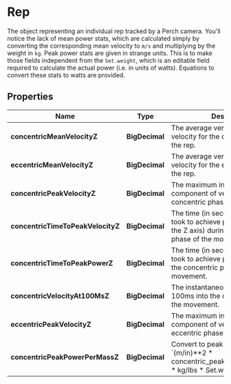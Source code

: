 

# Rep

The object representing an individual rep tracked by a Perch camera. You'll notice the lack of mean power stats, which are calculated simply by converting the corresponding mean velocity to `m/s` and multiplying by the weight in `kg`. Peak power stats are given in strange units. This is to make those fields independent from the `Set.weight`, which is an editable field required to calculate the actual power (i.e. in units of watts). Equations to convert these stats to watts are provided.

## Properties

| Name | Type | Description | Notes |
|------------ | ------------- | ------------- | -------------|
|**concentricMeanVelocityZ** | **BigDecimal** | The average vertical component of velocity for the concentric phase of the rep. |  [optional] |
|**eccentricMeanVelocityZ** | **BigDecimal** | The average vertical component of velocity for the eccentric phase of the rep. |  [optional] |
|**concentricPeakVelocityZ** | **BigDecimal** | The maximum instantaneous vertical component of velocity for the concentric phase of the rep. |  [optional] |
|**concentricTimeToPeakVelocityZ** | **BigDecimal** | The time (in seconds) the athelete took to achieve peak velocity (on the Z axis) during the concentric phase of the movement. |  [optional] |
|**concentricTimeToPeakPowerZ** | **BigDecimal** | The time (in seconds) the athelete took to achieve peak power during the concentric phase of the movement. |  [optional] |
|**concentricVelocityAt100MsZ** | **BigDecimal** | The instantaneous velocity at 100ms into the concentric phase of the movement. |  [optional] |
|**eccentricPeakVelocityZ** | **BigDecimal** | The maximum instantaneous vertical component of velocity for the eccentric phase of the rep. |  [optional] |
|**concentricPeakPowerPerMassZ** | **BigDecimal** | Convert to peak power in watts: &#x60;(m/in)**2 * concentric_peak_power_per_mass_z * kg/lbs * Set.weight&#x60; |  [optional] |



